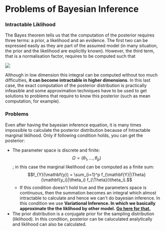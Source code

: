 # Problems of Bayesian Inference

### Intractable Liklihood

The Bayes theorem tells us that the computation of the posterior requires three terms: a prior, a likelihood and an evidence. The first two can be expressed easily as they are part of the assumed model (in many situation, the prior and the likelihood are explicitly known). However, the third term, that is a normalisation factor, requires to be computed such that

![](https://miro.medium.com/max/390/1\*A5g85OCd\_hFhnmL-dMnauA@2x.png)

Although in low dimension this integral can be computed without too much difficulties, **it can become intractable in higher dimensions**. In this last case, the exact computation of the posterior distribution is practically infeasible and some approximation techniques have to be used to get solutions to problems that require to know this posterior (such as mean computation, for example).

### Problems

Even after having the bayesian inference equation, it is many times impossible to calculate the posterior distribution because of Intractable marginal liklihood. Only if following condition holds, you can get the posterior:

* The parameter space is discrete and finite: $$\Omega = (\theta_1, \dots, \theta_p)$$ ;  in this case the marginal likelihood can be computed as a finite sum: $$f_{Y}(\mathbf{y}) = \sum_{i=1}^p f_{\mathbf{Y}|\Theta}(\mathbf{y_i}|\theta_i) f_{\Theta}(\theta_i).$$&#x20;
  * If this condition doesn't hold true and the parameters space is continuous, then the summation becomes an integral which almost intractable to calculate and hence we can't do bayesian inference. In this condition we use **Variational Inference. In which we basically approximate the the liklihood by other model.** [**Go here for that.**](../../../deep-learning/varitaional-inference.md)&#x20;
*   The prior distribution is a conjugate prior for the sampling distribution (liklihood). In this condition, posterior can be caluculated analytically and liklihood can also be calculated.&#x20;

